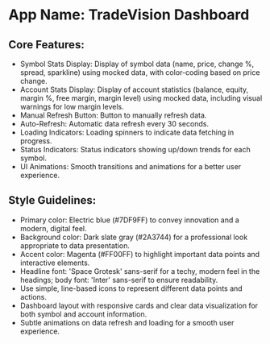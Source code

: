 # **App Name**: TradeVision Dashboard

## Core Features:

- Symbol Stats Display: Display of symbol data (name, price, change %, spread, sparkline) using mocked data, with color-coding based on price change.
- Account Stats Display: Display of account statistics (balance, equity, margin %, free margin, margin level) using mocked data, including visual warnings for low margin levels.
- Manual Refresh Button: Button to manually refresh data.
- Auto-Refresh: Automatic data refresh every 30 seconds.
- Loading Indicators: Loading spinners to indicate data fetching in progress.
- Status Indicators: Status indicators showing up/down trends for each symbol.
- UI Animations: Smooth transitions and animations for a better user experience.

## Style Guidelines:

- Primary color: Electric blue (#7DF9FF) to convey innovation and a modern, digital feel.
- Background color: Dark slate gray (#2A3744) for a professional look appropriate to data presentation.
- Accent color: Magenta (#FF00FF) to highlight important data points and interactive elements. 
- Headline font: 'Space Grotesk' sans-serif for a techy, modern feel in the headings; body font: 'Inter' sans-serif to ensure readability.
- Use simple, line-based icons to represent different data points and actions.
- Dashboard layout with responsive cards and clear data visualization for both symbol and account information.
- Subtle animations on data refresh and loading for a smooth user experience.